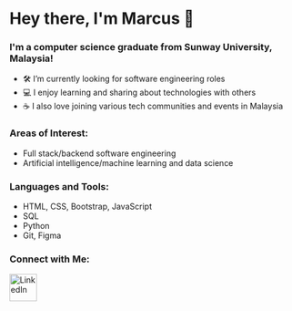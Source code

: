 # Hey there, I'm Marcus 👋

### I'm a computer science graduate from Sunway University, Malaysia!

- 🛠 I’m currently looking for software engineering roles
- 💻 I enjoy learning and sharing about technologies with others
- ☕ I also love joining various tech communities and events in Malaysia

### Areas of Interest:

- Full stack/backend software engineering
- Artificial intelligence/machine learning and data science

### Languages and Tools:

- HTML, CSS, Bootstrap, JavaScript
- SQL
- Python
- Git, Figma

### Connect with Me:

[<img alt="LinkedIn" width="48px" src="https://brand.linkedin.com/content/dam/me/brand/en-us/brand-home/logos/In-Blue-Logo.png.original.png" style="padding-right:10px;" />](https://linkedin.com/in/marcuswkl)
